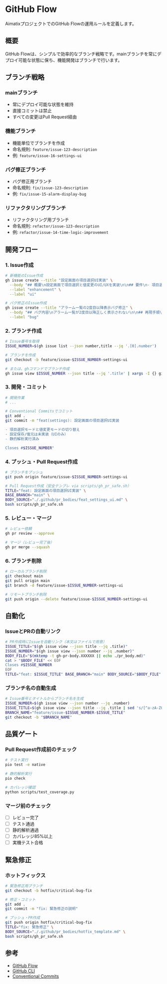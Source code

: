 # GitHub Flow

AimatixプロジェクトでのGitHub Flowの運用ルールを定義します。

## 概要

GitHub Flowは、シンプルで効率的なブランチ戦略です。mainブランチを常にデプロイ可能な状態に保ち、機能開発はブランチで行います。

## ブランチ戦略

### mainブランチ
- 常にデプロイ可能な状態を維持
- 直接コミットは禁止
- すべての変更はPull Request経由

### 機能ブランチ
- 機能単位でブランチを作成
- 命名規則: `feature/issue-123-description`
- 例: `feature/issue-16-settings-ui`

### バグ修正ブランチ
- バグ修正用ブランチ
- 命名規則: `fix/issue-123-description`
- 例: `fix/issue-15-alarm-display-bug`

### リファクタリングブランチ
- リファクタリング用ブランチ
- 命名規則: `refactor/issue-123-description`
- 例: `refactor/issue-14-time-logic-improvement`

## 開発フロー

### 1. Issue作成
```bash
# 新機能のIssue作成
gh issue create --title "設定画面の項目選択UI実装" \
  --body "## 概要\n設定画面で項目選択と値変更のUI/UXを実装\n\n## 要件\n- 項目選択モードと値変更モードの切り替え\n- 設定保存/復元は未実装（UIのみ）" \
  --label "enhancement" \
  --label "ui"

# バグ修正のIssue作成
gh issue create --title "アラーム一覧の2度目以降表示バグ修正" \
  --body "## バグ内容\nアラーム一覧が2度目以降正しく表示されない\n\n## 再現手順\n1. アラームを追加\n2. アラーム管理画面を開く\n3. メイン画面に戻る\n4. 再度アラーム管理画面を開く" \
  --label "bug"
```

### 2. ブランチ作成
```bash
# Issue番号を取得
ISSUE_NUMBER=$(gh issue list --json number,title --jq '.[0].number')

# ブランチを作成
git checkout -b feature/issue-$ISSUE_NUMBER-settings-ui

# または、ghコマンドでブランチ作成
gh issue view $ISSUE_NUMBER --json title --jq '.title' | xargs -I {} git checkout -b "feature/issue-$ISSUE_NUMBER-{}"
```

### 3. 開発・コミット
```bash
# 開発作業
# ...

# Conventional Commitsでコミット
git add .
git commit -m "feat(settings): 設定画面の項目選択UI実装

- 項目選択モードと値変更モードの切り替え
- 設定保存/復元は未実装（UIのみ）
- 静的解析実行済み

Closes #$ISSUE_NUMBER"
```

### 4. プッシュ・Pull Request作成
```bash
# ブランチをプッシュ
git push origin feature/issue-$ISSUE_NUMBER-settings-ui

# Pull Request作成（安全テンプレ via scripts/gh_pr_safe.sh）
TITLE="feat: 設定画面の項目選択UI実装" \
BASE_BRANCH="main" \
BODY_SOURCE="./.github/pr_bodies/feat_settings_ui.md" \
bash scripts/gh_pr_safe.sh
```

### 5. レビュー・マージ
```bash
# レビュー依頼
gh pr review --approve

# マージ（レビュー完了後）
gh pr merge --squash
```

### 6. ブランチ削除
```bash
# ローカルブランチ削除
git checkout main
git pull origin main
git branch -d feature/issue-$ISSUE_NUMBER-settings-ui

# リモートブランチ削除
git push origin --delete feature/issue-$ISSUE_NUMBER-settings-ui
```

## 自動化

### IssueとPRの自動リンク
```bash
# PR作成時にIssueを自動リンク（本文はファイルで用意）
ISSUE_TITLE="$(gh issue view --json title --jq .title)"
ISSUE_NUMBER="$(gh issue view --json number --jq .number)"
BODY_FILE="$(mktemp -t gh-pr-body.XXXXXX || echo ./pr_body.md)"
cat > "$BODY_FILE" << EOF
Closes #$ISSUE_NUMBER
EOF
TITLE="feat: $ISSUE_TITLE" BASE_BRANCH="main" BODY_SOURCE="$BODY_FILE" bash scripts/gh_pr_safe.sh
```

### ブランチ名の自動生成
```bash
# Issue番号とタイトルからブランチ名を生成
ISSUE_NUMBER=$(gh issue view --json number --jq .number)
ISSUE_TITLE=$(gh issue view --json title --jq .title | sed 's/[^a-zA-Z0-9]/-/g')
BRANCH_NAME="feature/issue-$ISSUE_NUMBER-$ISSUE_TITLE"
git checkout -b "$BRANCH_NAME"
```

## 品質ゲート

### Pull Request作成前のチェック
```bash
# テスト実行
pio test -e native

# 静的解析実行
pio check

# カバレッジ確認
python scripts/test_coverage.py
```

### マージ前のチェック
- [ ] レビュー完了
- [ ] テスト通過
- [ ] 静的解析通過
- [ ] カバレッジ85%以上
- [ ] 実機テスト合格

## 緊急修正

### ホットフィックス
```bash
# 緊急修正用ブランチ
git checkout -b hotfix/critical-bug-fix

# 修正・コミット
git add .
git commit -m "fix: 緊急修正の説明"

# プッシュ・PR作成
git push origin hotfix/critical-bug-fix
TITLE="fix: 緊急修正" \
BODY_SOURCE="./.github/pr_bodies/hotfix_template.md" \
bash scripts/gh_pr_safe.sh
```

## 参考

- [GitHub Flow](https://guides.github.com/introduction/flow/)
- [GitHub CLI](https://cli.github.com/)
- [Conventional Commits](./conventional_commits.md) 